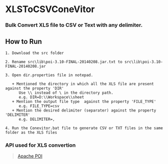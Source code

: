 XLSToCSVConeVitor
=================

### Bulk Convert XLS file to CSV or Text with any delimiter. 


How to Run
----
````
1. Download the src folder

2. Rename src\lib\poi-3.10-FINAL-20140208.jar.txt to src\lib\poi-3.10-FINAL-20140208.jar

3. Open dir.properties file in notepad.

   + Mentioned the directory in which all the XLS file are present against the property 'DIR'
      Use \\ instead of \ in the directory path. 
      e.g. DIR=D:\\Workspace\\sheet
   + Mention the output file type  against the property 'FILE_TYPE'
      e.g. FILE_TYPE=csv 
   + Mention the desired delimiter (separater) against the property 'DELIMITER'
      e.g. DELIMITER=,

4. Run the Conevitor.bat file to generate CSV or TXT files in the same folder as the XLS files
````

### API used for XLS convertion 
> [Apache POI](http://poi.apache.org/download.html)
